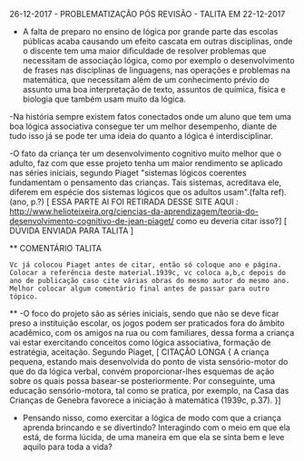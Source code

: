 26-12-2017 - PROBLEMATIZAÇÃO PÓS REVISÃO - TALITA EM 22-12-2017

- A falta de preparo no ensino de lógica por grande parte das escolas públicas acaba causando um efeito cascata em outras disciplinas, onde o discente tem uma maior dificuldade de resolver problemas que necessitam de associação lógica, como por exemplo o desenvolvimento de frases nas disciplinas de linguagens, nas operações e problemas na matemática, que necessitam além de um conhecimento prévio do assunto uma boa interpretação de texto, assuntos de química, física e biologia que também usam muito da lógica. 

-Na história sempre existem fatos conectados onde um aluno que tem uma boa lógica associativa consegue ter um melhor desempenho, diante de tudo isso já se pode ter uma ideia do quanto a lógica é interdisciplinar.

-O fato da criança ter um desenvolvimento cognitivo muito melhor que o adulto, faz com que esse projeto tenha um maior rendimento se aplicado nas séries iniciais, segundo Piaget "sistemas lógicos coerentes fundamentam o pensamento das crianças. Tais sistemas, acreditava ele, diferem em espécie dos sistemas lógicos que os adultos usam".(falta ref). (ano, p.?)
[ ESSA PARTE AI FOI RETIRADA DESSE SITE AQUI : http://www.helioteixeira.org/ciencias-da-aprendizagem/teoria-do-desenvolvimento-cognitivo-de-jean-piaget/ como eu deveria citar isso?]
[ DÚVIDA ENVIADA PARA TALITA ]


**  COMENTÁRIO TALITA
````
Vc já colocou Piaget antes de citar, então só coloque ano e página. Colocar a referência deste material.1939c, vc coloca a,b,c depois do ano de publicação caso cite várias obras do mesmo autor do mesmo ano. Melhor colocar algum comentário final antes de passar para outro tópico.
````
**
-O foco do projeto são as séries iniciais, sendo que não se deve ficar preso a instituição escolar, os jogos podem ser praticados fora do âmbito acadêmico, com os amigos na rua ou com familiares, dessa forma a criança vai estar exercitando conceitos como lógica associativa, formação de estratégia, aceitação. Segundo Piaget, 
[ CITAÇÃO LONGA {
	A criança pequena, estando mais desenvolvida do ponto de vista sensório-motor do que do da lógica verbal, convém proporcionar-lhes esquemas de ação sobre os quais possa basear-se posteriormente. Por conseguinte, uma educação sensório-motora, tal como se pratica, por exemplo, na Casa das Crianças de Genebra favorece a iniciação à matemática (1939c, p.37). 
}]

- Pensando nisso, como exercitar a lógica de modo com que a criança aprenda brincando e se divertindo? Interagindo com o meio em que ela está, de forma lúcida, de uma maneira em que ela se sinta bem e leve aquilo para toda a vida?